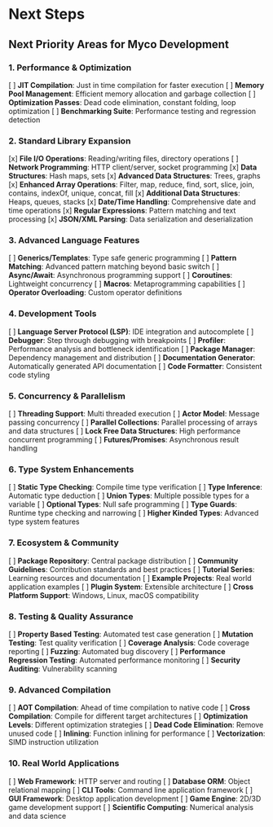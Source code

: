 # Next Steps

## **Next Priority Areas for Myco Development**

### 1. **Performance & Optimization**

[ ] **JIT Compilation**: Just in time compilation for faster execution
[ ] **Memory Pool Management**: Efficient memory allocation and garbage collection
[ ] **Optimization Passes**: Dead code elimination, constant folding, loop optimization
[ ] **Benchmarking Suite**: Performance testing and regression detection

### 2. **Standard Library Expansion**

[x] **File I/O Operations**: Reading/writing files, directory operations
[ ] **Network Programming**: HTTP client/server, socket programming
[x] **Data Structures**: Hash maps, sets
[x] **Advanced Data Structures**: Trees, graphs
[x] **Enhanced Array Operations**: Filter, map, reduce, find, sort, slice, join, contains, indexOf, unique, concat, fill
[x] **Additional Data Structures**: Heaps, queues, stacks
[x] **Date/Time Handling**: Comprehensive date and time operations
[x] **Regular Expressions**: Pattern matching and text processing
[x] **JSON/XML Parsing**: Data serialization and deserialization

### 3. **Advanced Language Features**

[ ] **Generics/Templates**: Type safe generic programming
[ ] **Pattern Matching**: Advanced pattern matching beyond basic switch
[ ] **Async/Await**: Asynchronous programming support
[ ] **Coroutines**: Lightweight concurrency
[ ] **Macros**: Metaprogramming capabilities
[ ] **Operator Overloading**: Custom operator definitions

### 4. **Development Tools**

[ ] **Language Server Protocol (LSP)**: IDE integration and autocomplete
[ ] **Debugger**: Step through debugging with breakpoints
[ ] **Profiler**: Performance analysis and bottleneck identification
[ ] **Package Manager**: Dependency management and distribution
[ ] **Documentation Generator**: Automatically generated API documentation
[ ] **Code Formatter**: Consistent code styling

### 5. **Concurrency & Parallelism**

[ ] **Threading Support**: Multi threaded execution
[ ] **Actor Model**: Message passing concurrency
[ ] **Parallel Collections**: Parallel processing of arrays and data structures
[ ] **Lock Free Data Structures**: High performance concurrent programming
[ ] **Futures/Promises**: Asynchronous result handling

### 6. **Type System Enhancements**

[ ] **Static Type Checking**: Compile time type verification
[ ] **Type Inference**: Automatic type deduction
[ ] **Union Types**: Multiple possible types for a variable
[ ] **Optional Types**: Null safe programming
[ ] **Type Guards**: Runtime type checking and narrowing
[ ] **Higher Kinded Types**: Advanced type system features

### 7. **Ecosystem & Community**

[ ] **Package Repository**: Central package distribution
[ ] **Community Guidelines**: Contribution standards and best practices
[ ] **Tutorial Series**: Learning resources and documentation
[ ] **Example Projects**: Real world application examples
[ ] **Plugin System**: Extensible architecture
[ ] **Cross Platform Support**: Windows, Linux, macOS compatibility

### 8. **Testing & Quality Assurance**

[ ] **Property Based Testing**: Automated test case generation
[ ] **Mutation Testing**: Test quality verification
[ ] **Coverage Analysis**: Code coverage reporting
[ ] **Fuzzing**: Automated bug discovery
[ ] **Performance Regression Testing**: Automated performance monitoring
[ ] **Security Auditing**: Vulnerability scanning

### 9. **Advanced Compilation**

[ ] **AOT Compilation**: Ahead of time compilation to native code
[ ] **Cross Compilation**: Compile for different target architectures
[ ] **Optimization Levels**: Different optimization strategies
[ ] **Dead Code Elimination**: Remove unused code
[ ] **Inlining**: Function inlining for performance
[ ] **Vectorization**: SIMD instruction utilization

### 10. **Real World Applications**

[ ] **Web Framework**: HTTP server and routing
[ ] **Database ORM**: Object relational mapping
[ ] **CLI Tools**: Command line application framework
[ ] **GUI Framework**: Desktop application development
[ ] **Game Engine**: 2D/3D game development support
[ ] **Scientific Computing**: Numerical analysis and data science
